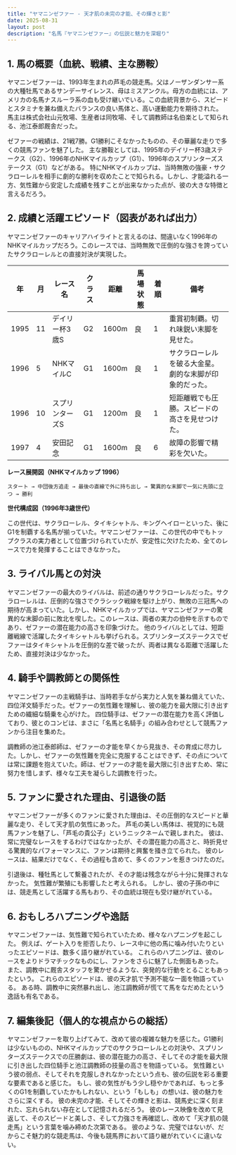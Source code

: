 ```yaml
---
title: "ヤマニンゼファー - 天才肌の未完の才能、その輝きと影"
date: 2025-08-31
layout: post
description: "名馬『ヤマニンゼファー』の伝説と魅力を深堀り"
---
```


## 1. 馬の概要（血統、戦績、主な勝鞍）

ヤマニンゼファーは、1993年生まれの芦毛の競走馬。父はノーザンダンサー系の大種牡馬であるサンデーサイレンス、母はミスアンクル。母方の血統には、アメリカの名馬ナスルーラ系の血も受け継いでいる。この血統背景から、スピードとスタミナを兼ね備えたバランスの良い馬体と、高い運動能力を期待された。  馬主は株式会社山元牧場、生産者は同牧場、そして調教師は名伯楽として知られる、池江泰郎厩舎だった。

ゼファーの戦績は、21戦7勝。G1勝利こそなかったものの、その華麗な走りで多くの競馬ファンを魅了した。  主な勝鞍としては、1995年のデイリー杯3歳ステークス（G2）、1996年のNHKマイルカップ（G1）、1996年のスプリンターズステークス（G1）などがある。  特にNHKマイルカップは、当時無敗の強豪・サクラローレルを相手に劇的な勝利を収めたことで知られる。しかし、才能溢れる一方、気性難から安定した成績を残すことが出来なかった点が、彼の大きな特徴と言えるだろう。


## 2. 成績と活躍エピソード（図表があれば出力）

ヤマニンゼファーのキャリアハイライトと言えるのは、間違いなく1996年のNHKマイルカップだろう。このレースでは、当時無敗で圧倒的な強さを誇っていたサクラローレルとの直接対決が実現した。

| 年 | 月 | レース名           | クラス | 距離 | 馬場状態 | 着順 | 備考                                          |
|----|----|--------------------|-------|-----|---------|-----|-----------------------------------------------|
| 1995 | 11 | デイリー杯3歳S     | G2    | 1600m| 良      | 1   | 重賞初制覇。切れ味鋭い末脚を見せた。               |
| 1996 | 5 | NHKマイルC         | G1    | 1600m| 良      | 1   | サクラローレルを破る大金星。劇的な末脚が印象的だった。 |
| 1996 | 10 | スプリンターズS     | G1    | 1200m| 良      | 1   | 短距離戦でも圧勝。スピードの高さを見せつけた。       |
| 1997 | 4 | 安田記念           | G1    | 1600m| 良      | 6   | 故障の影響で精彩を欠いた。                          |


**レース展開図（NHKマイルカップ 1996）**

```
スタート → 中団後方追走 → 最後の直線で外に持ち出し → 驚異的な末脚で一気に先頭に立つ → 勝利
```

**世代構成図（1996年3歳世代）**

この世代は、サクラローレル、タイキシャトル、キングヘイローといった、後にG1を制覇する名馬が揃っていた。ヤマニンゼファーは、この世代の中でもトップクラスの実力者として位置づけられていたが、安定性に欠けたため、全てのレースで力を発揮することはできなかった。


## 3. ライバル馬との対決

ヤマニンゼファーの最大のライバルは、前述の通りサクラローレルだった。サクラローレルは、圧倒的な強さでクラシック戦線を駆け上がり、無敗の三冠馬への期待が高まっていた。しかし、NHKマイルカップでは、ヤマニンゼファーの驚異的な末脚の前に敗北を喫した。このレースは、両者の実力の伯仲を示すものであり、ゼファーの潜在能力の高さを印象づけた。  他のライバルとしては、短距離戦線で活躍したタイキシャトルも挙げられる。スプリンターズステークスでゼファーはタイキシャトルを圧倒的な差で破ったが、両者は異なる距離で活躍したため、直接対決は少なかった。


## 4. 騎手や調教師との関係性

ヤマニンゼファーの主戦騎手は、当時若手ながら実力と人気を兼ね備えていた、四位洋文騎手だった。ゼファーの気性難を理解し、彼の能力を最大限に引き出すための繊細な騎乗を心がけた。  四位騎手は、ゼファーの潜在能力を高く評価しており、彼とのコンビは、まさに「名馬と名騎手」の組み合わせとして競馬ファンから注目を集めた。

調教師の池江泰郎師は、ゼファーの才能を早くから見抜き、その育成に尽力した。しかし、ゼファーの気性難を完全に克服することはできず、その点については常に課題を抱えていた。師は、ゼファーの才能を最大限に引き出すため、常に努力を惜しまず、様々な工夫を凝らした調教を行った。


## 5. ファンに愛された理由、引退後の話

ヤマニンゼファーが多くのファンに愛された理由は、その圧倒的なスピードと華麗な走り、そして天才肌の気性にあった。  芦毛の美しい馬体は、視覚的にも競馬ファンを魅了し、「芦毛の貴公子」というニックネームで親しまれた。  彼は、常に完璧なレースをするわけではなかったが、その潜在能力の高さと、時折見せる驚異的なパフォーマンスに、ファンは期待と興奮を掻き立てられた。  彼のレースは、結果だけでなく、その過程も含めて、多くのファンを惹きつけたのだ。

引退後は、種牡馬として繋養されたが、その才能は残念ながら十分に発揮されなかった。  気性難が繁殖にも影響したと考えられる。  しかし、彼の子孫の中には、競走馬として活躍する馬もおり、その血統は現在も受け継がれている。


## 6. おもしろハプニングや逸話

ヤマニンゼファーは、気性難で知られていたため、様々なハプニングを起こした。  例えば、ゲート入りを拒否したり、レース中に他の馬に噛み付いたりといったエピソードは、数多く語り継がれている。  これらのハプニングは、彼のレースをよりドラマチックなものにし、ファンをさらに魅了した側面もあった。  また、調教中に厩舎スタッフを驚かせるような、突発的な行動をとることもあったという。  これらのエピソードは、彼の天才肌で予測不能な一面を物語っている。  ある時、調教中に突然暴れ出し、池江調教師が慌てて馬をなだめたという逸話も有名である。


## 7. 編集後記（個人的な視点からの総括）

ヤマニンゼファーを取り上げてみて、改めて彼の複雑な魅力を感じた。G1勝利は少ないものの、NHKマイルカップでのサクラローレルとの対決や、スプリンターズステークスでの圧勝劇は、彼の潜在能力の高さ、そしてその才能を最大限に引き出した四位騎手と池江調教師の技量の高さを物語っている。  気性難という彼の弱点、そしてそれを克服しきれなかったという点も、彼の伝説を彩る重要な要素であると感じた。  もし、彼の気性がもう少し穏やかであれば、もっと多くのG1を制覇していたかもしれない、という「もしも」の想いは、彼の魅力をさらに深くする。  彼の未完の才能、そしてその輝きと影は、競馬史に深く刻まれた、忘れられない存在として記憶されるだろう。  彼のレース映像を改めて見返して、そのスピードと美しさ、そして力強さを再確認し、改めて「天才肌の競走馬」という言葉を噛み締めた次第である。  彼のような、完璧ではないが、だからこそ魅力的な競走馬は、今後も競馬界において語り継がれていくに違いない。

